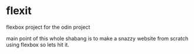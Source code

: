 # flexit
flexbox project for the odin project

main point of this whole shabang is to make a snazzy
website from scratch using flexbox so lets hit it.